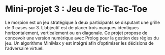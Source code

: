 # Mini-projet 3 : Jeu de Tic-Tac-Toe

Le morpion est un jeu stratégique à deux participants se disputant une grille de 3 cases sur 3. L’objectif est de placer trois marques identiques horizontalement, verticalement ou en diagonale. Ce projet propose de concevoir une version numérique avec Prolog pour la gestion des règles du jeu. Un algorithme MiniMax y est intégré afin d’optimiser les décisions de l’adversaire virtuel.